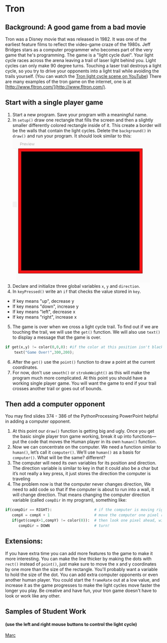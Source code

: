 Tron
====
Background: A good game from a bad movie
-----------------------------------------
Tron was a Disney movie that was released in 1982. It was one of the earliest feature films to reflect the video-game craze of the 1980s. Jeff Bridges stars as a computer programmer who becomes part of the very game that he's programming. The game is a "light cycle duel". Your light cycle races across the arena leaving a trail of laser light behind you. Light cycles can only make 90 degree turns. Touching a laser trail destroys a light cycle, so you try to drive your opponents into a light trail while avoiding the trails yourself. (You can watch the [Tron light cycle scene on YouTube](https://www.youtube.com/watch?v=-BZxGhNdz1k)) There are many examples of the tron game on the internet, one is at [http://www.fltron.com/](http://www.fltron.com/).
 

 
Start with a single player game
-------------------------------
1. Start a new program. Save your program with a meaningful name.
2. In `setup()` draw one rectangle that fills the screen and then a slightly smaller differently colored rectangle inside of it. This  create a border will be the walls that contain the light cycles. Delete the `background()` in `draw()` and run your program. It should look similar to this:   
![](Tron1.JPG)   
3. Declare and initialize three global variables `x`, `y` and `direction`.
4. In `keyPressed()` write an `if` that checks the value stored in `key`.
+ If key means "up", decrease y
+ If key means "down", increase y
+ If key means "left", decrease x
+ If key means "right", increase x
5. The game is over when we cross a light cycle trail. To find out if we are touching the trail, we will use the `get()` function. We will also use `text()` to display a message that the game is over.    
```python
if get(x,y) != color(0,0,0): #if the color at this position isn't black, I ran into something!       
    text("Game Over!",300,200);   
```
6. After the `get()` use the `point()` function to draw a point at the current coordinates.
7. For now, don't use `smooth()` or `strokeWeight()` as this will make the program much more complicated.
At this point you should have a working single player game. You will want the game to end if your trail crosses another trail or goes out of bounds.
 
Then add a computer opponent
----------------------------
You may find slides 374 - 386 of the PythonProcessing PowerPoint helpful in adding a computer opponent.
1. At this point our `draw()` function is getting big and ugly. Once you get the basic single player tron game working, break it up into functions—put the code that moves the Human player in its own `human()` function.
2. Now we can concentrate on the computer. We need a function similar to `human()`, let’s call it `computer()`. We’ll use `human()` as a basis for `computer()`. What will be the same? different?
3. The computer will need its own variables for its position and direction. The direction variable is similar to key in that it could also be a char but it’s not really a key press, it just stores the direction the computer is traveling
4. The problem now is that the computer never changes direction, We need to add code so that if the computer is about to run into a wall, it will change direction. That means changing the computer direction variable (called `compDir` in my program), something like:   
```python
if(compDir == RIGHT):                   # if the computer is moving right
   compX = compX + 1                    # move the computer one pixel right
   if(get(compX+1,compY) != color(0)):  # then look one pixel ahead, will I run into something that isn't black?
      compDir = DOWN                    # turn!
```

Extensions:
-----------
If you have extra time you can add more features to the game to make it more interesting. You can make the line thicker by making the dots with `rect()` instead of `point()`, just make sure to move the x and y coordinates by one more than the size of the rectangle. You'll probably want a variable to hold the size of the dot. You can add extra computer opponents or even another human player. You could start the `frameRate` out at a low value, and increase it as the game progresses to make the light cycles move faster the longer you play. Be creative and have fun, your tron game doesn't have to look or work like any other.

Samples of Student Work 
-----------------------
#### (use the left and right mouse buttons to control the light cycle)   
[Marc](https://trinket.io/embed/python/df5a0e966e?outputOnly=true&runOption=run&start=result)   
